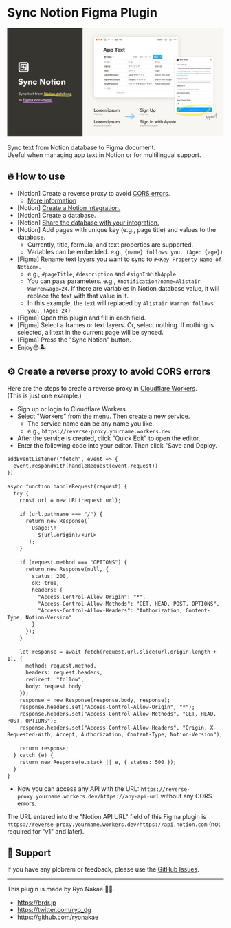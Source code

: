 # Sync Notion Figma Plugin

![](./cover.png)

Sync text from Notion database to Figma document.  
Useful when managing app text in Notion or for multilingual support.

## 🔥 How to use

- \[Notion\] Create a reverse proxy to avoid [CORS errors](https://developer.mozilla.org/en-US/docs/Web/HTTP/CORS/Errors).
  - [More information](#%EF%B8%8F-create-a-reverse-proxy-to-avoid-cors-errors)
- \[Notion\] [Create a Notion integration.](https://developers.notion.com/docs/getting-started#step-1-create-an-integration)
- \[Notion\] Create a database.
- \[Notion\] [Share the database with your integration.](https://developers.notion.com/docs/getting-started#step-2-share-a-database-with-your-integration)
- \[Notion\] Add pages with unique key (e.g., page title) and values to the database.
  - Currently, title, formula, and text properties are supported.
  - Variables can be embedded. e.g., `{name} follows you. (Age: {age})`
- \[Figma\] Rename text layers you want to sync to `#<Key Property Name of Notion>`.
  - e.g., `#pageTitle`, `#description` and `#signInWithApple`
  - You can pass parameters. e.g., `#notification?name=Alistair Warren&age=24`. If there are variables in Notion database value, it will replace the text with that value in it.
  - In this example, the text will replaced by `Alistair Warren follows you. (Age: 24)`
- \[Figma\] Open this plugin and fill in each field.
- \[Figma\] Select a frames or text layers. Or, select nothing. If nothing is selected, all text in the current page will be synced.
- \[Figma\] Press the "Sync Notion" button.
- Enjoy😎🏝

## ⚙️ Create a reverse proxy to avoid CORS errors

Here are the steps to create a reverse proxy in [Cloudflare Workers](https://workers.cloudflare.com/).  
(This is just one example.)

- Sign up or login to Cloudflare Workers.
- Select "Workers" from the menu. Then create a new service.
  - The service name can be any name you like.
  - e.g., `https://reverse-proxy.yourname.workers.dev`
- After the service is created, click "Quick Edit" to open the editor.
- Enter the following code into your editor. Then click "Save and Deploy.

```
addEventListener("fetch", event => {
  event.respondWith(handleRequest(event.request))
})

async function handleRequest(request) {
  try {
    const url = new URL(request.url);

    if (url.pathname === "/") {
      return new Response(`
        Usage:\n
          ${url.origin}/<url>
      `);
    }

    if (request.method === "OPTIONS") {
      return new Response(null, {
        status: 200,
        ok: true,
        headers: {
          "Access-Control-Allow-Origin": "*",
          "Access-Control-Allow-Methods": "GET, HEAD, POST, OPTIONS",
          "Access-Control-Allow-Headers": "Authorization, Content-Type, Notion-Version"
        }
      });
    }

    let response = await fetch(request.url.slice(url.origin.length + 1), {
      method: request.method,
      headers: request.headers,
      redirect: "follow",
      body: request.body
    });
    response = new Response(response.body, response);
    response.headers.set("Access-Control-Allow-Origin", "*");
    response.headers.set("Access-Control-Allow-Methods", "GET, HEAD, POST, OPTIONS");
    response.headers.set("Access-Control-Allow-Headers", "Origin, X-Requested-With, Accept, Authorization, Content-Type, Notion-Version");

    return response;
  } catch (e) {
    return new Response(e.stack || e, { status: 500 });
  }
}
```

- Now you can access any API with the URL: `https://reverse-proxy.yourname.workers.dev/https://any-api-url` without any CORS errors.

The URL entered into the "Notion API URL" field of this Figma plugin is `https://reverse-proxy.yourname.workers.dev/https://api.notion.com` (not required for "v1" and later).

## 📮 Support

If you have any plobrem or feedback, please use the [GitHub Issues](https://github.com/ryonakae/figma-plugin-sync-notion/issues).

---

This plugin is made by Ryo Nakae 🙎‍♂️.

- https://brdr.jp
- https://twitter.com/ryo_dg
- https://github.com/ryonakae
